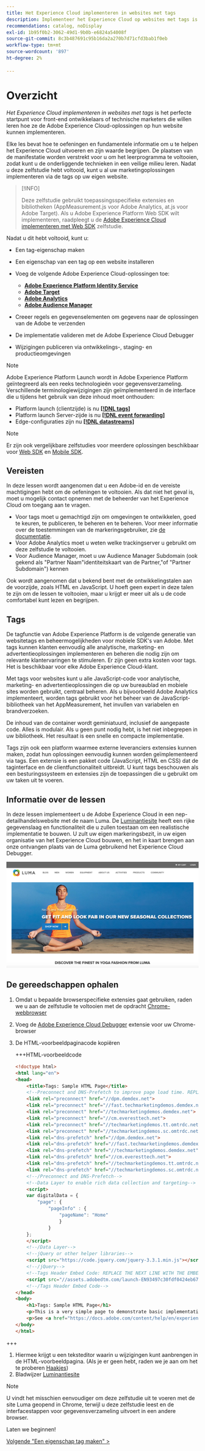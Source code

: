 ```yaml
---
title: Het Experience Cloud implementeren in websites met tags
description: Implementeer het Experience Cloud op websites met tags is het perfecte startpunt voor professionele ontwikkelaars of technische marketers die willen leren hoe ze de Adobe Experience Cloud-oplossingen op hun website kunnen implementeren.
recommendations: catalog, noDisplay
exl-id: 1b95f0b2-3062-49d1-9b0b-e6824a54008f
source-git-commit: 8c3b487691c95b16da2a270b7d71cfd3bab1f0eb
workflow-type: tm+mt
source-wordcount: '897'
ht-degree: 2%

---
```


# Overzicht

_Het Experience Cloud implementeren in websites met tags_ is het perfecte startpunt voor front-end ontwikkelaars of technische marketers die willen leren hoe ze de Adobe Experience Cloud-oplossingen op hun website kunnen implementeren.

Elke les bevat hoe te oefeningen en fundamentele informatie om u te helpen het Experience Cloud uitvoeren en zijn waarde begrijpen.  De plaatsen van de manifestatie worden verstrekt voor u om het leerprogramma te voltooien, zodat kunt u de onderliggende technieken in een veilige milieu leren. Nadat u deze zelfstudie hebt voltooid, kunt u al uw marketingoplossingen implementeren via de tags op uw eigen website.

>[!INFO]
>
>Deze zelfstudie gebruikt toepassingsspecifieke extensies en bibliotheken (AppMeasurement.js voor Adobe Analytics, at.js voor Adobe Target). Als u Adobe Experience Platform Web SDK wilt implementeren, raadpleegt u de [Adobe Experience Cloud implementeren met Web SDK](/help/tutorial-web-sdk/overview.md) zelfstudie.


Nadat u dit hebt voltooid, kunt u:

* Een tag-eigenschap maken

* Een eigenschap van een tag op een website installeren

* Voeg de volgende Adobe Experience Cloud-oplossingen toe:
   * **[Adobe Experience Platform Identity Service](id-service.md)**
   * **[Adobe Target](target.md)**
   * **[Adobe Analytics](analytics.md)**
   * **[Adobe Audience Manager](audience-manager.md)**

* Creeer regels en gegevenselementen om gegevens naar de oplossingen van de Adobe te verzenden

* De implementatie valideren met de Adobe Experience Cloud Debugger

* Wijzigingen publiceren via ontwikkelings-, staging- en productieomgevingen

>[!NOTE]
>
>Adobe Experience Platform Launch wordt in Adobe Experience Platform geïntegreerd als een reeks technologieën voor gegevensverzameling. Verschillende terminologiewijzigingen zijn geïmplementeerd in de interface die u tijdens het gebruik van deze inhoud moet onthouden:
>
> * Platform launch (clientzijde) is nu **[[!DNL tags]](https://experienceleague.adobe.com/docs/experience-platform/tags/home.html?lang=nl)**
> * Platform launch Server-zijde is nu **[[!DNL event forwarding]](https://experienceleague.adobe.com/docs/experience-platform/tags/event-forwarding/overview.html)**
> * Edge-configuraties zijn nu **[[!DNL datastreams]](https://experienceleague.adobe.com/docs/experience-platform/edge/fundamentals/datastreams.html)**

>[!NOTE]
>
>Er zijn ook vergelijkbare zelfstudies voor meerdere oplossingen beschikbaar voor [Web SDK](../tutorial-web-sdk/overview.md) en [Mobile SDK](../tutorial-mobile-sdk/overview.md).

## Vereisten

In deze lessen wordt aangenomen dat u een Adobe-id en de vereiste machtigingen hebt om de oefeningen te voltooien. Als dat niet het geval is, moet u mogelijk contact opnemen met de beheerder van het Experience Cloud om toegang aan te vragen.

* Voor tags moet u gemachtigd zijn om omgevingen te ontwikkelen, goed te keuren, te publiceren, te beheren en te beheren. Voor meer informatie over de toestemmingen van de markeringsgebruiker, zie [de documentatie](https://experienceleague.adobe.com/docs/experience-platform/tags/admin/user-permissions.html).
* Voor Adobe Analytics moet u weten welke trackingserver u gebruikt om deze zelfstudie te voltooien.
* Voor Audience Manager, moet u uw Audience Manager Subdomain (ook gekend als &quot;Partner Naam&quot;identiteitskaart van de Partner,&quot;of &quot;Partner Subdomain&quot;) kennen

Ook wordt aangenomen dat u bekend bent met de ontwikkelingstalen aan de voorzijde, zoals HTML en JavaScript. U hoeft geen expert in deze talen te zijn om de lessen te voltooien, maar u krijgt er meer uit als u de code comfortabel kunt lezen en begrijpen.

## Tags

De tagfunctie van Adobe Experience Platform is de volgende generatie van websitetags en beheermogelijkheden voor mobiele SDK&#39;s van Adobe. Met tags kunnen klanten eenvoudig alle analytische, marketing- en advertentieoplossingen implementeren en beheren die nodig zijn om relevante klantervaringen te stimuleren. Er zijn geen extra kosten voor tags. Het is beschikbaar voor elke Adobe Experience Cloud-klant.

Met tags voor websites kunt u alle JavaScript-code voor analytische, marketing- en advertentieoplossingen die op uw bureaublad en mobiele sites worden gebruikt, centraal beheren. Als u bijvoorbeeld Adobe Analytics implementeert, worden tags gebruikt voor het beheer van de JavaScript-bibliotheek van het AppMeasurement, het invullen van variabelen en brandverzoeken.

De inhoud van de container wordt geminiatuurd, inclusief de aangepaste code. Alles is modulair. Als u geen punt nodig hebt, is het niet inbegrepen in uw bibliotheek. Het resultaat is een snelle en compacte implementatie.

Tags zijn ook een platform waarmee externe leveranciers extensies kunnen maken, zodat hun oplossingen eenvoudig kunnen worden geïmplementeerd via tags. Een extensie is een pakket code (JavaScript, HTML en CSS) dat de taginterface en de clientfunctionaliteit uitbreidt. U kunt tags beschouwen als een besturingssysteem en extensies zijn de toepassingen die u gebruikt om uw taken uit te voeren.

## Informatie over de lessen

In deze lessen implementeert u de Adobe Experience Cloud in een nep-detailhandelswebsite met de naam Luma. De [Luminantiesite](https://luma.enablementadobe.com/content/luma/us/en.html) heeft een rijke gegevenslaag en functionaliteit die u zullen toestaan om een realistische implementatie te bouwen. U zult uw eigen markeringsbezit, in uw eigen organisatie van het Experience Cloud bouwen, en het in kaart brengen aan onze ontvangen plaats van de Luma gebruikend het Experience Cloud Debugger.

[![Luma-website](images/overview-luma.png)](https://luma.enablementadobe.com/content/luma/us/en.html)

## De gereedschappen ophalen

1. Omdat u bepaalde browserspecifieke extensies gaat gebruiken, raden we u aan de zelfstudie te voltooien met de opdracht [Chrome-webbrowser](https://www.google.com/chrome/)
1. Voeg de [Adobe Experience Cloud Debugger](https://chrome.google.com/webstore/detail/adobe-experience-cloud-de/ocdmogmohccmeicdhlhhgepeaijenapj) extensie voor uw Chrome-browser
1. De HTML-voorbeeldpaginacode kopiëren

   +++HTML-voorbeeldcode

   ```html
   <!doctype html>
   <html lang="en">
   <head>
       <title>Tags: Sample HTML Page</title>
       <!--Preconnect and DNS-Prefetch to improve page load time. REPLACE "techmarketingdemos" WITH YOUR OWN AAM PARTNER ID, TARGET CLIENT CODE, AND ANALYTICS TRACKING SERVER-->
       <link rel="preconnect" href="//dpm.demdex.net">
       <link rel="preconnect" href="//fast.techmarketingdemos.demdex.net">
       <link rel="preconnect" href="//techmarketingdemos.demdex.net">
       <link rel="preconnect" href="//cm.everesttech.net">
       <link rel="preconnect" href="//techmarketingdemos.tt.omtrdc.net">
       <link rel="preconnect" href="//techmarketingdemos.sc.omtrdc.net">
       <link rel="dns-prefetch" href="//dpm.demdex.net">
       <link rel="dns-prefetch" href="//fast.techmarketingdemos.demdex.net">
       <link rel="dns-prefetch" href="//techmarketingdemos.demdex.net">
       <link rel="dns-prefetch" href="//cm.everesttech.net">
       <link rel="dns-prefetch" href="//techmarketingdemos.tt.omtrdc.net">
       <link rel="dns-prefetch" href="//techmarketingdemos.sc.omtrdc.net">
       <!--/Preconnect and DNS-Prefetch-->
       <!--Data Layer to enable rich data collection and targeting-->
       <script>
       var digitalData = {
           "page": {
               "pageInfo" : {
                   "pageName": "Home"
                   }
               }
       };
       </script>
       <!--/Data Layer-->
       <!--jQuery or other helper libraries-->
       <script src="https://code.jquery.com/jquery-3.3.1.min.js"></script>
       <!--/jQuery-->
       <!--Tags Header Embed Code: REPLACE THE NEXT LINE WITH THE EMBED CODE FROM YOUR OWN DEVELOPMENT ENVIRONMENT-->
       <script src="//assets.adobedtm.com/launch-EN93497c30fdf0424eb678d5f4ffac66dc.min.js" async></script>
       <!--/Tags Header Embed Code-->
   </head>
   <body>
       <h1>Tags: Sample HTML Page</h1>
       <p>This is a very simple page to demonstrate basic implementation concepts of Tags</p>
       <p>See <a href="https://docs.adobe.com/content/help/en/experience-cloud/implementing-in-websites-with-launch/index.html">Implementing the Experience Cloud in Websites with Tags</a> for the complete tutorial</p>
   </body>
   </html>
   ```

+++

1. Hiermee krijgt u een teksteditor waarin u wijzigingen kunt aanbrengen in de HTML-voorbeeldpagina. (Als je er geen hebt, raden we je aan om het te proberen [Haakjes](https://brackets.io/))
1. Bladwijzer [Luminantiesite](https://luma.enablementadobe.com/content/luma/us/en.html)

>[!NOTE]
>
>U vindt het misschien eenvoudiger om deze zelfstudie uit te voeren met de site Luma geopend in Chrome, terwijl u deze zelfstudie leest en de interfacestappen voor gegevensverzameling uitvoert in een andere browser.

Laten we beginnen!

[Volgende &quot;Een eigenschap tag maken&quot; >](create-a-property.md)
